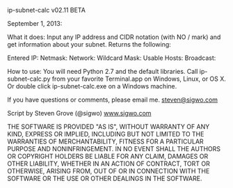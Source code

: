ip-subnet-calc v02.11 BETA

September 1, 2013:

What it does:
Input any IP address and CIDR notation (with NO / mark) and get information about your subnet. 
Returns the following:

Entered IP:
Netmask:
Network:
Wildcard Mask:
Usable Hosts:
Broadcast: 

How to use:
You will need Python 2.7 and the default libraries. Call ip-subnet-calc.py from your favorite 
Terminal.app on Windows, Linux, or OS X.
Or double click ip-subnet-calc.exe on a Windows machine.

If you have questions or comments, please email me. steven@sigwo.com

 Script by Steven Grove (@sigwo)
           www.sigwo.com

 THE SOFTWARE IS PROVIDED "AS IS", WITHOUT WARRANTY OF ANY KIND, EXPRESS OR
 IMPLIED, INCLUDING BUT NOT LIMITED TO THE WARRANTIES OF MERCHANTABILITY,
 FITNESS FOR A PARTICULAR PURPOSE AND NONINFRINGEMENT. IN NO EVENT SHALL THE
 AUTHORS OR COPYRIGHT HOLDERS BE LIABLE FOR ANY CLAIM, DAMAGES OR OTHER
 LIABILITY, WHETHER IN AN ACTION OF CONTRACT, TORT OR OTHERWISE, ARISING FROM,
 OUT OF OR IN CONNECTION WITH THE SOFTWARE OR THE USE OR OTHER DEALINGS IN
 THE SOFTWARE.
